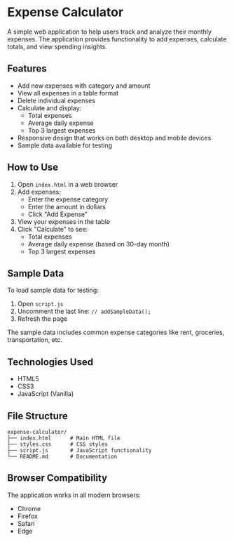 # Expense Calculator

A simple web application to help users track and analyze their monthly expenses. The application provides functionality to add expenses, calculate totals, and view spending insights.

## Features

- Add new expenses with category and amount
- View all expenses in a table format
- Delete individual expenses
- Calculate and display:
  - Total expenses
  - Average daily expense
  - Top 3 largest expenses
- Responsive design that works on both desktop and mobile devices
- Sample data available for testing

## How to Use

1. Open `index.html` in a web browser
2. Add expenses:
   - Enter the expense category
   - Enter the amount in dollars
   - Click "Add Expense"
3. View your expenses in the table
4. Click "Calculate" to see:
   - Total expenses
   - Average daily expense (based on 30-day month)
   - Top 3 largest expenses

## Sample Data

To load sample data for testing:
1. Open `script.js`
2. Uncomment the last line: `// addSampleData();`
3. Refresh the page

The sample data includes common expense categories like rent, groceries, transportation, etc.

## Technologies Used

- HTML5
- CSS3
- JavaScript (Vanilla)

## File Structure

```
expense-calculator/
├── index.html      # Main HTML file
├── styles.css      # CSS styles
├── script.js       # JavaScript functionality
└── README.md       # Documentation
```

## Browser Compatibility

The application works in all modern browsers:
- Chrome
- Firefox
- Safari
- Edge 